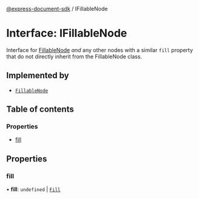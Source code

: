 [@express-document-sdk](../overview.md) / IFillableNode

# Interface: IFillableNode

Interface for [FillableNode](../classes/FillableNode.md) *and* any other nodes with a similar `fill` property that do not directly inherit from
the FillableNode class.

## Implemented by

- [`FillableNode`](../classes/FillableNode.md)

## Table of contents

### Properties

- [fill](IFillableNode.md#fill)

## Properties

### fill

• **fill**: `undefined` \| [`Fill`](Fill.md)
